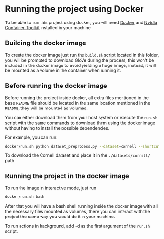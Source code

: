 # Running the project using Docker

To be able to run this project using docker, you will need [Docker](https://docs.docker.com/install/) and [Nvidia Container Toolkit](https://github.com/NVIDIA/nvidia-docker) installed in your machine

## Building the docker image

To create the docker image just run the `build.sh` script located in this folder, you will be prompted to download GloVe during the process, this won't be included in the docker image to avoid yielding a huge image, instead, it will be mounted as a volume in the container when running it.

## Before running the docker image

Before running the project inside docker, all extra files mentioned in the base `README` file should be located in the same location mentioned in the `README`, they will be mounted as volumes.

You can either download them from your host system or execute the `run.sh` script with the same commands to download them using the docker image without having to install the possible dependencies.

For example, you can run:

```bash
docker/run.sh python dataset_preprocess.py --dataset=cornell --shortcut
```

To download the Cornell dataset and place it in the `./datasets/cornell/` path

## Running the project in the docker image
To run the image in interactive mode, just run
```bash
docker/run.sh bash
```

After that you will have a bash shell running inside the docker image with all the necessary files mounted as volumes, there you can interact with the project the same way you would do it in your machine.

To run actions in background, add -d as the first argument of the `run.sh` script.
